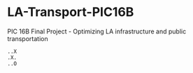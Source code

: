 # LA-Transport-PIC16B
PIC 16B Final Project - Optimizing LA infrastructure and public transportation

```{python}
..X
.X.
..O
```